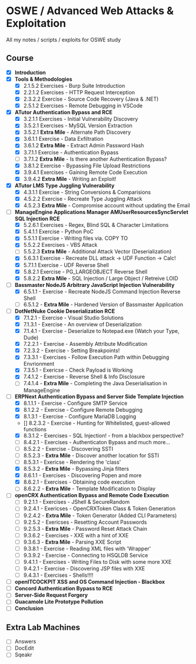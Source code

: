# OSWE / Advanced Web Attacks & Exploitation
All my notes / scripts / exploits for OSWE study

## Course
* [x] **Introduction**
* [x] **Tools & Methodologies**
  * [x] 2.1.5.2 Exercises - Burp Suite Introduction
  * [x] 2.2.1.2 Exercises - HTTP Request Interception
  * [x] 2.3.2.2 Exercise - Source Code Recovery (Java & .NET)
  * [x] 2.5.1.2 Exercises - Remote Debugging in VSCode
* [x] **ATutor Authentication Bypass and RCE**
  * [x] 3.2.1.1 Exercises - Initial Vulnerability Discovery
  * [x] 3.5.2.1 Exercises - MySQL Version Extraction
  * [x] 3.5.2.1 **Extra Mile** - Alternate Path Discovery
  * [x] 3.6.1.1 Exercise - Data Exfiltration
  * [x] 3.6.1.2 **Extra Mile** - Extract Admin Password Hash
  * [x] 3.7.1.1 Exercise - Authentication Bypass
  * [ ] 3.7.1.2 **Extra Mile** - Is there another Authentication Bypass?
  * [x] 3.8.1.2 Exercise - Bypassing File Upload Restrictions
  * [x] 3.9.4.1 Exercises - Gaining Remote Code Execution
  * [x] 3.9.4.2 **Extra Mile** - Writing an Exploit!
* [x] **ATutor LMS Type Juggling Vulnerability**
  * [x] 4.3.1.1 Exercise - String Conversions & Comparisions
  * [x] 4.5.2.2 Exercise - Recreate Type Juggling Attack
  * [x] 4.5.2.3 **Extra Mile** - Compromise account without updating the Email
* [ ] **ManageEngine Applications Manager AMUserResourcesSyncServlet SQL Injection RCE**
  * [x] 5.2.6.1 Exercises - Regex, Blind SQL & Character Limitations
  * [x] 5.4.1.1 Exercise - Python PoC
  * [x] 5.5.1.1 Exercise - Writing files via. COPY TO
  * [x] 5.5.2.2 Exercises - VBS Attack
  * [ ] 5.5.2.3 **Extra Mile** - Additional Attack Vector (Deserialization)
  * [x] 5.6.3.1 Exercise - Recreate DLL attack -> UDF Function -> Calc!
  * [x] 5.7.1.1 Exercise - UDF Reverse Shell
  * [x] 5.8.2.1 Exercise - PG_LARGEOBJECT Reverse Shell
  * [x] 5.8.2.2 **Extra Mile** - SQL Injection / Large Object / Retreive LOID
* [ ] **Bassmaster NodeJS Arbitrary JavaScript Injection Vulnerability**
  * [x] 6.5.1.1 - Exercise - Recreate NodeJS Command Injection Reverse Shell
  * [ ] 6.5.1.2 - **Extra Mile** - Hardened Version of Bassmaster Application
* [ ] **DotNetNuke Cookie Deserialization RCE**
  * [x] 7.1.2.1 - Exercise - Visual Studio Solutions
  * [x] 7.1.3.1 - Exercise - An overview of Deserialization
  * [x] 7.1.4.1 - Exercise - Deserialize to Notepad.exe (Watch your Type, Dude)
  * [x] 7.2.2.1 - Exercise - Assembly Attribute Modification
  * [x] 7.2.3.2 - Exercise - Setting Breakpoints!
  * [x] 7.3.3.1 - Exercises - Follow Execution Path within Debugging Envrionment
  * [x] 7.3.5.1 - Exericse - Check Payload is Working
  * [x] 7.4.1.2 - Exercise - Reverse Shell & Info Disclosure
  * [ ] 7.4.1.4 - **Extra Mile** - Completing the Java Deserialisation in ManageEngine
* [ ] **ERPNext Authentication Bypass and Server Side Template Injection**
  * [x] 8.1.1.1 - Exercise - Configure SMTP Service
  * [x] 8.1.2.2 - Exercise - Configure Remote Debugging
  * [x] 8.1.3.1 - Exercise - Configure MariaDB Logging
  * [] 8.2.3.2 - Exercise - Hunting for Whitelisted, guest-allowed functions
  * [x] 8.3.1.2 - Exercises - SQL Injection! - from a blackbox perspective?
  * [ ] 8.4.2.1 - Exercises - Authenticaton Bypass and much more...
  * [ ] 8.5.2.2 - Exercise - Discovering SSTI
  * [ ] 8.5.2.3 - **Extra Mile** - Discover another location for SSTI
  * [ ] 8.5.3.1 - Exericse - Rendering the 'class'
  * [x] 8.5.3.2 - **Extra Mile** - Bypassing Jinja filters
  * [x] 8.6.1.1 - Exercises - Discovering Popen and more
  * [x] 8.6.2.1 - Exercises - Obtaining code execution
  * [ ] 8.6.2.2 - **Extra Mile** - Template Modification to Display
* [ ] **openCRX Authentication Bypass and Remote Code Execution**
  * [ ] 9.2.1.1 - Exercises - JShell & SecureRandom
  * [ ] 9.2.4.1 - Exericses - OpenCRXToken Class & Token Generation
  * [ ] 9.2.4.2 - **Extra Mile** - Token Generator (Added CLI Parameters)
  * [ ] 9.2.5.2 - Exericses - Resetting Account Passwords
  * [ ] 9.2.5.3 - **Extra Mile** - Password Reset Attack Chain
  * [ ] 9.3.6.2 - Exercises - XXE with a hint of XXE
  * [ ] 9.3.6.3 - **Extra Mile** - Parsing XXE Script
  * [ ] 9.3.8.1 - Exercise - Reading XML files with 'Wrapper'
  * [ ] 9.3.9.2 - Exercise - Connecting to HSQLDB Service
  * [ ] 9.4.1.1 - Exercises - Writing Files to Disk with some more XXE
  * [ ] 9.4.2.1 - Exercise - Discovering JSP files with XXE
  * [ ] 9.4.3.1 - Exercises - Shells!!!!
* [ ] **openITCOCKPIT XSS and OS Command Injection - Blackbox**
* [ ] **Concord Authentication Bypass to RCE**
* [ ] **Server-Side Request Forgery**
* [ ] **Guacamole Lite Prototype Pollution**
* [ ] **Conclusion**

## Extra Lab Machines
* [ ] Answers
* [ ] DocEdit
* [ ] Sqeakr 
